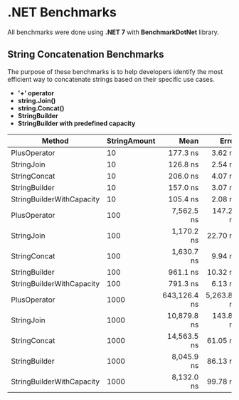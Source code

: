 # .NET Benchmarks

All benchmarks were done using **.NET 7** with **BenchmarkDotNet** library.

## String Concatenation Benchmarks

The purpose of these benchmarks is to help developers identify the most efficient way to concatenate strings based on their specific use cases.
- **'+' operator**
- **string.Join()**
- **string.Concat()**
- **StringBuilder**
- **StringBuilder with predefined capacity**

|                    Method | StringAmount |         Mean |       Error |      StdDev |      Gen0 | Allocated |
|-------------------------- |------------- |-------------:|------------:|------------:|----------:|----------:|
|              PlusOperator |           10 |     177.3 ns |     3.62 ns |     8.33 ns |    0.5610 |     880 B |
|                StringJoin |           10 |     126.8 ns |     2.54 ns |     2.93 ns |    0.0918 |     144 B |
|              StringConcat |           10 |     206.0 ns |     4.07 ns |     5.15 ns |    0.1173 |     184 B |
|             StringBuilder |           10 |     157.0 ns |     3.07 ns |     2.72 ns |    0.3111 |     488 B |
| StringBuilderWithCapacity |           10 |     105.4 ns |     2.08 ns |     2.56 ns |    0.2142 |     336 B |
|              PlusOperator |          100 |   7,562.5 ns |   147.21 ns |   224.80 ns |   45.4254 |   71264 B |
|                StringJoin |          100 |   1,170.2 ns |    22.70 ns |    21.24 ns |    0.8965 |    1408 B |
|              StringConcat |          100 |   1,630.7 ns |     9.94 ns |     8.30 ns |    0.9212 |    1448 B |
|             StringBuilder |          100 |     961.1 ns |    10.32 ns |     9.15 ns |    2.5234 |    3960 B |
| StringBuilderWithCapacity |          100 |     791.3 ns |     6.13 ns |     5.12 ns |    1.8244 |    2864 B |
|              PlusOperator |         1000 | 643,126.4 ns | 5,263.82 ns | 4,395.53 ns | 4973.6328 | 7825665 B |
|                StringJoin |         1000 |  10,879.8 ns |   143.82 ns |   127.49 ns |    9.9945 |   15808 B |
|              StringConcat |         1000 |  14,563.5 ns |    61.05 ns |    54.11 ns |   10.0861 |   15848 B |
|             StringBuilder |         1000 |   8,045.9 ns |    86.13 ns |    76.35 ns |   20.8282 |   32912 B |
| StringBuilderWithCapacity |         1000 |   8,132.0 ns |    99.78 ns |    93.34 ns |   19.9890 |   31664 B |


